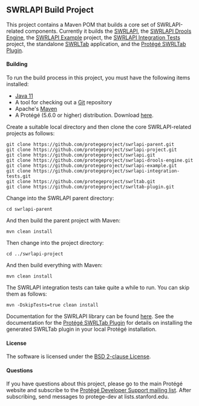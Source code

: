 ## SWRLAPI Build Project

This project contains a Maven POM that builds a core set of SWRLAPI-related components.
Currently it builds the [SWRLAPI](https://github.com/protegeproject/swrlapi.git), 
the [SWRLAPI Drools Engine](https://github.com/protegeproject/swrlapi-drools-engine.git), 
the [SWRLAPI Example](https://github.com/protegeproject/swrlapi-example.git) project, 
the [SWRLAPI Integration Tests](https://github.com/protegeproject/swrlapi-integration-tests.git) project, 
the standalone [SWRLTab](https://github.com/protegeproject/swrltab.git) application, 
and the [Protégé SWRLTab Plugin](https://github.com/protegeproject/swrltab-plugin.git).

#### Building

To run the build process in this project, you must have the following items installed:

+ [Java 11](https://www.oracle.com/java/technologies/downloads/archive/)
+ A tool for checking out a [Git](https://git-scm.com/) repository
+ Apache's [Maven](https://maven.apache.org/index.html)
+ A Protégé (5.6.0 or higher) distribution. Download [here](https://protege.stanford.edu/products.php#desktop-protege).

Create a suitable local directory and then clone the core SWRLAPI-related projects as follows:

    git clone https://github.com/protegeproject/swrlapi-parent.git
    git clone https://github.com/protegeproject/swrlapi-project.git
    git clone https://github.com/protegeproject/swrlapi.git
    git clone https://github.com/protegeproject/swrlapi-drools-engine.git
    git clone https://github.com/protegeproject/swrlapi-example.git
    git clone https://github.com/protegeproject/swrlapi-integration-tests.git
    git clone https://github.com/protegeproject/swrltab.git
    git clone https://github.com/protegeproject/swrltab-plugin.git

Change into the SWRLAPI parent directory:

    cd swrlapi-parent

And then build the parent project with Maven:

    mvn clean install

Then change into the project directory:

    cd ../swrlapi-project

And then build everything with Maven:

    mvn clean install

The SWRLAPI integration tests can take quite a while to run. You can skip them as follows:

    mvn -DskipTests=true clean install

Documentation for the SWRLAPI library can be found [here](https://github.com/protegeproject/swrlapi/wiki).
See the documentation for the [Protégé SWRLTab Plugin](https://github.com/protegeproject/swrltab-plugin.git) for details on installing the generated SWRLTab plugin in your local Protégé installation.

#### License

The software is licensed under the [BSD 2-clause License](https://github.com/protegeproject/swrltab-project/blob/master/license.txt).

#### Questions

If you have questions about this project, please go to the main
Protégé website and subscribe to the [Protégé Developer Support
mailing list](http://protege.stanford.edu/support.php#mailingListSupport).
After subscribing, send messages to protege-dev at lists.stanford.edu.
